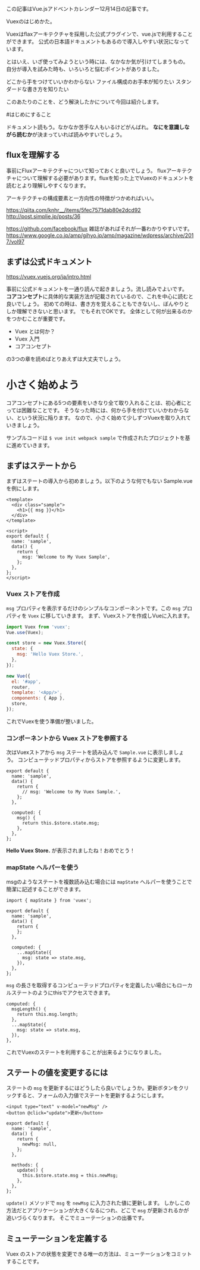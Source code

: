 この記事はVue.jsアドベントカレンダー12月14日の記事です。

Vuexのはじめかた。

Vuexはflaxアーキテクチャを採用した公式プラグインで、vue.jsで利用することができます。
公式の日本語ドキュメントもあるので導入しやすい状況になっています。

とはいえ、いざ使ってみようという時には、なかなか気が引けてしまうもの。
自分が導入を試みた時も、いろいろと悩むポイントがありました。

どこから手をつけていいかわからない
ファイル構成のお手本が知りたい
スタンダードな書き方を知りたい

このあたりのことを、どう解決したかについて今回は紹介します。


#はじめにすること

ドキュメント読もう。なかなか苦手な人もいるけどがんばれ。
**なにを意識しながら読むか**が決まっていれば読みやすいでしょう。

## fluxを理解する

事前にFluxアーキテクチャについて知っておくと良いでしょう。
fluxアーキテクチャについて理解する必要があります。fluxを知った上でVuexのドキュメントを読むとより理解しやすくなります。

アーキテクチャの構成要素と一方向性の特徴がつかめればいい。

https://qiita.com/knhr__/items/5fec7571dab80e2dcd92
http://post.simplie.jp/posts/36

https://github.com/facebook/flux
雑誌があればそれが一番わかりやすいです。
https://www.google.co.jp/amp/gihyo.jp/amp/magazine/wdpress/archive/2017/vol97

## まずは公式ドキュメント

https://vuex.vuejs.org/ja/intro.html

事前に公式ドキュメントを一通り読んで起きましょう。流し読みでよいです。
**コアコンセプト**に具体的な実装方法が記載されているので、これを中心に読むと良いでしょう。
初めての時は、書き方を覚えることもできないし、ぼんやりとしか理解できないと思います。
でもそれでOKです。
全体として何が出来るのかをつかむことが重要です。

- Vuex とは何か？
- Vuex 入門
- コアコンセプト

の3つの章を読めばとりあえずは大丈夫でしょう。


# 小さく始めよう

コアコンセプトにある5つの要素をいきなり全て取り入れることは、初心者にとっては困難なことです。
そうなった時には、何から手を付けていいかわからない、という状況に陥ります。
なので、小さく始めて少しずつVuexを取り入れていきましょう。

サンプルコードは `$ vue init webpack sample` で作成されたプロジェクトを基に進めていきます。

## まずはステートから

まずはステートの導入から初めましょう。以下のような何でもない Sample.vue を例にします。

```components/Sample.vue
<template>
  <div class="sample">
    <h1>{{ msg }}</h1>
  </div>
</template>

<script>
export default {
  name: 'sample',
  data() {
    return {
      msg: 'Welcome to My Vuex Sample',
    };
  },
};
</script>
```

### Vuex ストアを作成

`msg` プロパティを表示するだけのシンプルなコンポーネントです。この `msg` プロパティを `Vuex` に移していきます。
まず、Vuexストアを作成しVueに入れます。

```main.js
import Vuex from 'vuex';
Vue.use(Vuex);

const store = new Vuex.Store({
  state: {
    msg: 'Hello Vuex Store.',
  },
});

new Vue({
  el: '#app',
  router,
  template: '<App/>',
  components: { App },
  store,
});
```

これでVuexを使う準備が整いました。


### コンポーネントから Vuex ストアを参照する

次はVuexストアから `msg` ステートを読み込んで `Sample.vue` に表示しましょう。
コンピューテッドプロパティからストアを参照するように変更します。

```Sample.vue
export default {
  name: 'sample',
  data() {
    return {
      // msg: 'Welcome to My Vuex Sample.',
    };
  },

  computed: {
    msg() {
      return this.$store.state.msg;
    },
  },
};
```

**Hello Vuex Store.** が表示されましたね！おめでとう！

### mapState ヘルパーを使う

msgのようなステートを複数読み込む場合には `mapState` ヘルパーを使うことで簡潔に記述することができます。

```Sample.vue
import { mapState } from 'vuex';

export default {
  name: 'sample',
  data() {
    return {
    };
  },

  computed: {
    ...mapState({
      msg: state => state.msg,
    }),
  },
};
```

`msg` の長さを取得するコンピューテッドプロパティを定義したい場合にもローカルステートのようにthisでアクセスできます。

```Sample.vue
computed: {
  msgLength() {
    return this.msg.length;
  },
  ...mapState({
    msg: state => state.msg,
  }),
},
```

これでVuexのステートを利用することが出来るようになりました。

## ステートの値を変更するには

ステートの `msg` を更新するにはどうしたら良いでしょうか。更新ボタンをクリックすると、フォームの入力値でステートを更新するようにします。

```Sample.vue
<input type="text" v-model="newMsg" />
<button @click="update">更新</button>

export default {
  name: 'sample',
  data() {
    return {
      newMsg: null,
    };
  },

  methods: {
    update() {
      this.$store.state.msg = this.newMsg;
    },
  },
};
```

`update()` メソッドで `msg` を `newMsg` に入力された値に更新します。
しかしこの方法だとアプリケーションが大きくなるにつれ、どこで `msg` が更新されるかが追いづらくなります。
そこでミューテーションの出番です。

## ミューテーションを定義する

Vuex のストアの状態を変更できる唯一の方法は、ミューテーションをコミットすることです。


